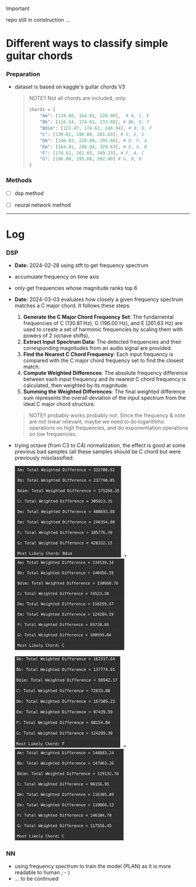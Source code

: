 > [!IMPORTANT]
> repo still in construction ...

# Different ways to classify simple guitar chords



### Preparation

- dataset is based on kaggle's guitar chords V3

  > NOTE!!
  > Not all chords are included, only:
  >
  > ```python
  > chords = {
  >     "Am": [110.00, 164.81, 220.00],  # A, C, E
  >     "Bb": [116.54, 174.61, 233.08], # Bb, D, F
  >     "Bdim": [123.47, 174.61, 246.94], # B, D, F
  >     "C": [130.81, 196.00, 261.63], # C, E, G
  >     "Dm": [146.83, 220.00, 293.66], # D, F, A
  >     "Em": [164.81, 246.94, 329.63], # E, G, B
  >     "F": [174.61, 261.63, 349.23], # F, A, C
  >     "G": [196.00, 293.66, 392.00] # G, B, D
  > }
  > ```

### Methods

- [ ] dsp method
- [ ] neural network method





---



# Log



### DSP

- **Date:** 2024-02-28 using stft to get frequency spectrum

- accumulate frequency on time axis

- only get frequencies whose magnitude ranks top 6

- **Date:** 2024-03-03 evaluates how closely a given frequency spectrum matches a C major chord. It follows these steps:

  1. **Generate the C Major Chord Frequency Set**: The fundamental frequencies of C (130.81 Hz), G (196.00 Hz), and E (261.63 Hz) are used to create a set of harmonic frequencies by scaling them with powers of 2 (octave shifts).
  2. **Extract Input Spectrum Data**: The detected frequencies and their corresponding magnitudes from an audio signal are provided.
  3. **Find the Nearest C Chord Frequency**: Each input frequency is compared with the C major chord frequency set to find the closest match.
  4. **Compute Weighted Differences**: The absolute frequency difference between each input frequency and its nearest C chord frequency is calculated, then weighted by its magnitude.
  5. **Summing the Weighted Differences**: The final weighted difference sum represents the overall deviation of the input spectrum from the ideal C major chord structure.

  > NOTE!! probably works probably not. Since the frequency & note are not linear relevant, maybe we need to do logarithmic operations on high frequencies, and do exponentiation operations on low frequencies.

- trying octave (from C3 to C4) normalization, the effect is good at some previous bad samples (all these samples should be C chord but were previously misclassified:

  <img src="./README.assets/1.png" alt="1" height="250" /> ➝ <img src="./README.assets/2.png" alt="2" height="250" />

  <img src="./README.assets/3.png" alt="1" height="250" /> ➝ <img src="./README.assets/4.png" alt="2" height="250" />


### NN

- using frequency spectrum to train the model (PLAN) as it is more readable to human ; - )
- ... to be continued 

